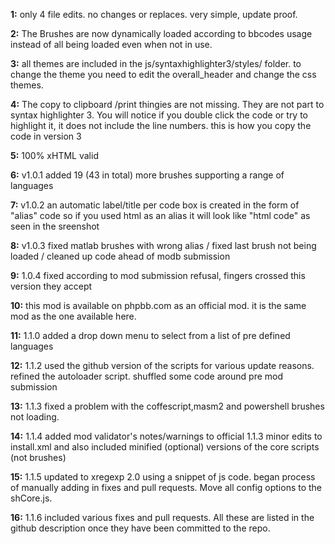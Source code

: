 **1:** only 4 file edits. no changes or replaces. very simple, update proof.

**2:** The Brushes are now dynamically loaded according to bbcodes usage instead of all being loaded even when not in use.

**3:** all themes are included in the js/syntaxhighlighter3/styles/ folder. to change the theme you need to edit the overall_header and change the css themes.

**4:** The copy to clipboard /print thingies are not missing. They are not part to syntax highlighter 3. You will notice if you double click the code or try to highlight it, it does not include the line numbers. this is how you copy the code in version 3

**5:** 100% xHTML valid

**6:** v1.0.1 added 19 (43 in total) more brushes supporting a range of languages

**7:** v1.0.2 an automatic label/title per code box is created in the form of "alias" code so if you used html as an alias it will look like "html code" as seen in the sreenshot

**8:** v1.0.3 fixed matlab brushes with wrong alias / fixed last brush not being loaded / cleaned up code ahead of modb submission

**9:** 1.0.4 fixed according to mod submission refusal, fingers crossed this version they accept

**10:** this mod is available on phpbb.com as an official mod. it is the same mod as the one available here.

**11:** 1.1.0 added a drop down menu to select from a list of pre defined languages

**12:** 1.1.2 used the github version of the scripts for various update reasons. refined the autoloader script. shuffled some code around pre mod submission

**13:** 1.1.3 fixed a problem with the coffescript,masm2 and powershell brushes not loading.

**14:** 1.1.4 added mod validator's notes/warnings to official 1.1.3 minor edits to install.xml and also included minified (optional) versions of the core scripts (not brushes)

**15:** 1.1.5 updated to xregexp 2.0 using a snippet of js code. began process of manually adding in fixes and pull requests. Move all config options to the shCore.js.

**16:** 1.1.6 included various fixes and pull requests. All these are listed in the github description once they have been committed to the repo.